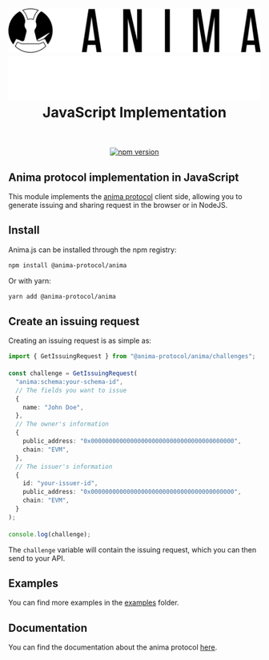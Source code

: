 <h1 align="center">
    <img src="./img/anima-dark-logo.png#gh-light-mode-only" alt="Anima logo" />
    <img src="./img/anima-logo.png#gh-dark-mode-only" alt="Anima logo" />
    <br />
    JavaScript Implementation
    <br />
    <br />
</h1>

<p align="center">
  <a href="https://www.npmjs.com/package/@anima-protocol/anima"><img src="https://img.shields.io/npm/v/@anima-protocol/anima.svg" alt="npm version"></a>
</p>

## Anima protocol implementation in JavaScript

This module implements the [anima protocol](https://anima.io/about/the-protocol/) client side, allowing you to generate issuing and sharing request in the browser or in NodeJS.

## Install

Anima.js can be installed through the npm registry:

```bash
npm install @anima-protocol/anima
```

Or with yarn:

```bash
yarn add @anima-protocol/anima
```

## Create an issuing request

Creating an issuing request is as simple as:

```ts
import { GetIssuingRequest } from "@anima-protocol/anima/challenges";

const challenge = GetIssuingRequest(
  "anima:schema:your-schema-id",
  // The fields you want to issue
  {
    name: "John Doe",
  },
  // The owner's information
  {
    public_address: "0x0000000000000000000000000000000000000000",
    chain: "EVM",
  },
  // The issuer's information
  {
    id: "your-issuer-id",
    public_address: "0x0000000000000000000000000000000000000000",
    chain: "EVM",
  }
);

console.log(challenge);
```

The `challenge` variable will contain the issuing request, which you can then send to your API.

## Examples

You can find more examples in the [examples](./examples) folder.

## Documentation

You can find the documentation about the anima protocol [here](https://docs.anima.io/anima-did-protocol/identity-owner/readme).
